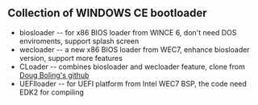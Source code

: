 Collection of WINDOWS CE bootloader
---

* biosloader -- for x86 BIOS loader from WINCE 6, don't need DOS enviroments, support splash screen
* wecloader -- a new x86 BIOS loader from WEC7, enhance biosloader version, support more features
* CLoader  -- combines biosloader and wecloader feature, clone from [Doug Boling's github](https://github.com/dougboling/CLoader)
* UEFIloader -- for UEFI platform from Intel WEC7 BSP, the code need EDK2 for compiling
